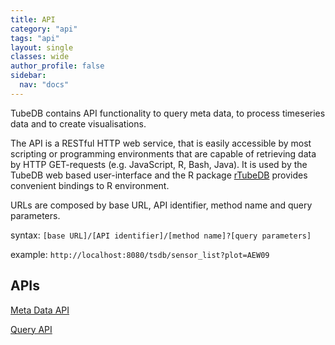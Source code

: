 ```yaml
---
title: API
category: "api"
tags: "api"
layout: single
classes: wide
author_profile: false
sidebar:
  nav: "docs" 
---
```


TubeDB contains API functionality to query meta data, to process timeseries data and to create visualisations.

The API is a RESTful HTTP web service, that is easily accessible by most scripting or programming environments that are capable of retrieving data by HTTP GET-requests (e.g. JavaScript, R, Bash, Java). It is used by the TubeDB web based user-interface and the R package [rTubeDB](../usage/rpackage) provides convenient bindings to R environment.

URLs are composed by base URL, API identifier, method name and query parameters.

syntax: `[base URL]/[API identifier]/[method name]?[query parameters]`

example: `http://localhost:8080/tsdb/sensor_list?plot=AEW09`

APIs
---

[Meta Data API](meta)

[Query API](query)